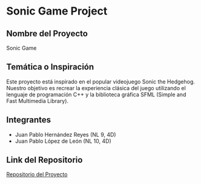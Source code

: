 # Sonic Game Project

## Nombre del Proyecto
Sonic Game

## Temática o Inspiración
Este proyecto está inspirado en el popular videojuego Sonic the Hedgehog. Nuestro objetivo es recrear la experiencia clásica del juego utilizando el lenguaje de programación C++ y la biblioteca gráfica SFML (Simple and Fast Multimedia Library).

## Integrantes
- Juan Pablo Hernández Reyes (NL 9, 4D)
- Juan Pablo López de León (NL 10, 4D)

## Link del Repositorio
[Repositorio del Proyecto](https://github.com/mcarrillo-cedi/SFML-test.git)

